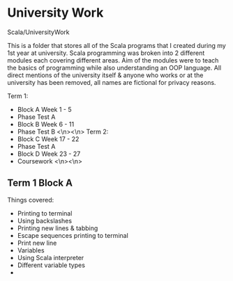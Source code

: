 
# University Work
Scala/UniversityWork

This is a folder that stores all of the Scala programs that I created during my 1st year at university. Scala programming was broken into 2 different modules each covering different areas. Aim of the modules were to teach the basics of programming while also understanding an OOP language. All direct mentions of the university itself & anyone who works or at the university has been removed, all names are fictional for privacy reasons. 

Term 1:
* Block A Week 1 - 5
* Phase Test A
* Block B Week 6 - 11
* Phase Test B
<\n><\n>
Term 2:
* Block C Week 17 - 22
* Phase Test A
* Block D Week 23 - 27
* Coursework
<\n><\n>

## Term 1 Block A
Things covered:
* Printing to terminal
* Using backslashes
* Printing new lines & tabbing 
* Escape sequences printing to terminal
* Print new line
* Variables 
* Using Scala interpreter
* Different variable types
* 

